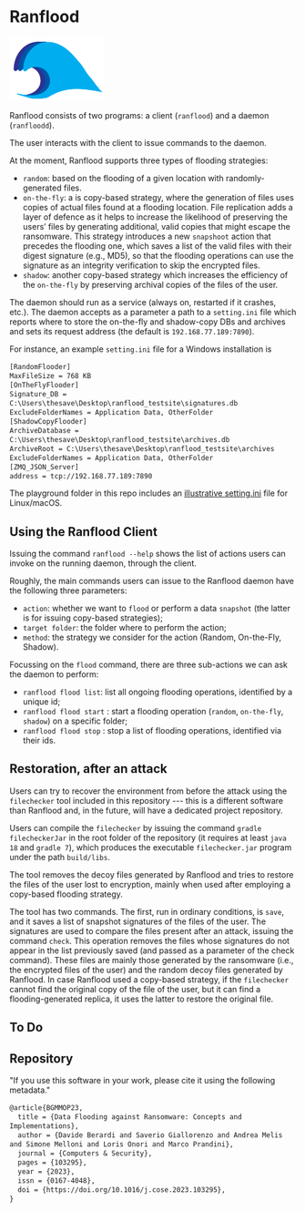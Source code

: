 # Ranflood

<img src="icon.png?raw=true" width="33%">

Ranflood consists of two programs: a client (`ranflood`) and a daemon (`ranfloodd`).

The user interacts with the client to issue commands to the daemon.

At the moment, Ranflood supports three types of flooding strategies:

- `random`: based on the flooding of a given location with randomly-generated files.
- `on-the-fly`:  a is copy-based strategy, where the generation of files uses copies of actual files found at a flooding location. File replication adds a layer of defence as it helps to increase the likelihood of preserving the users’ files by generating additional, valid copies that might escape the ransomware.
This strategy introduces a new `snapshoot` action that precedes the flooding one, which saves a list of the valid files with their digest signature (e.g., MD5), so that the flooding operations can use the signature as an integrity verification to skip the encrypted files. 
- `shadow`: another copy-based strategy which increases the efficiency of the `on-the-fly` by preserving archival copies of the files of the user.

The daemon should run as a service (always on, restarted if it crashes, etc.). The daemon accepts as a parameter a path to a `setting.ini` file which reports where to store the on-the-fly and shadow-copy DBs and archives and sets its request address (the default is `192.168.77.189:7890`).

For instance, an example `setting.ini` file for a Windows installation is

```
[RandomFlooder]
MaxFileSize = 768 KB
[OnTheFlyFlooder]
Signature_DB = C:\Users\thesave\Desktop\ranflood_testsite\signatures.db
ExcludeFolderNames = Application Data, OtherFolder
[ShadowCopyFlooder]
ArchiveDatabase = C:\Users\thesave\Desktop\ranflood_testsite\archives.db
ArchiveRoot = C:\Users\thesave\Desktop\ranflood_testsite\archives
ExcludeFolderNames = Application Data, OtherFolder
[ZMQ_JSON_Server]
address = tcp://192.168.77.189:7890
```

The playground folder in this repo includes an [illustrative setting.ini](https://github.com/thesave/ranflood/blob/master/src/tests/java/playground/settings.ini) file for Linux/macOS.

## Using the Ranflood Client

Issuing the command `ranflood --help` shows the list of actions users can invoke on the running daemon, through the client.

Roughly, the main commands users can issue to the Ranflood daemon have the following three parameters:

- `action`: whether we want to `flood` or perform a data `snapshot` (the latter is for issuing copy-based strategies);
- `target folder`: the folder where to perform the action;
- `method`: the strategy we consider for the action (Random, On-the-Fly, Shadow).

Focussing on the `flood` command, there are three sub-actions we can ask the daemon to perform:

- `ranflood flood list`: list all ongoing flooding operations, identified by a unique id;
- `ranflood flood start` <method> <targetFolder>: start a flooding operation (`random`, `on-the-fly`, `shadow`) on a specific folder;
- `ranflood flood stop` <method> <ids>: stop a list of flooding operations, identified via their ids.

## Restoration, after an attack

Users can try to recover the environment from before the attack using the `filechecker` tool included in this repository --- this is a different software than Ranflood and, in the future, will have a dedicated project repository.

Users can compile the `filechecker` by issuing the command `gradle filecheckerJar` in the root folder of the repository (it requires at least `java 18` and `gradle 7`), which produces the executable `filechecker.jar` program under the path `build/libs`. 

The tool removes the decoy files generated by Ranflood and tries to restore the files of the user lost to encryption, mainly when used after employing a copy-based flooding strategy.

The tool has two commands. The first, run in ordinary conditions, is `save`, and it saves a list of snapshot signatures of the files of the user. 
The signatures are used to compare the files present after an attack, issuing the command `check`. 
This operation removes the files whose signatures do not appear in the list previously saved (and passed as a parameter of the check command). 
These files are mainly those generated by the ransomware (i.e., the encrypted files of the user) and the random decoy files generated by Ranflood. In case Ranflood used a copy-based strategy, 
if the `filechecker` cannot find the original copy of the file of the user, but it can find a flooding-generated replica, it uses the latter to restore the original file.

## To Do

## Repository

"If you use this software in your work, please cite it using the following metadata."

```
@article{BGMMOP23,
  title = {Data Flooding against Ransomware: Concepts and Implementations},
  author = {Davide Berardi and Saverio Giallorenzo and Andrea Melis and Simone Melloni and Loris Onori and Marco Prandini},
  journal = {Computers & Security},
  pages = {103295},
  year = {2023},
  issn = {0167-4048},
  doi = {https://doi.org/10.1016/j.cose.2023.103295},
}
```
